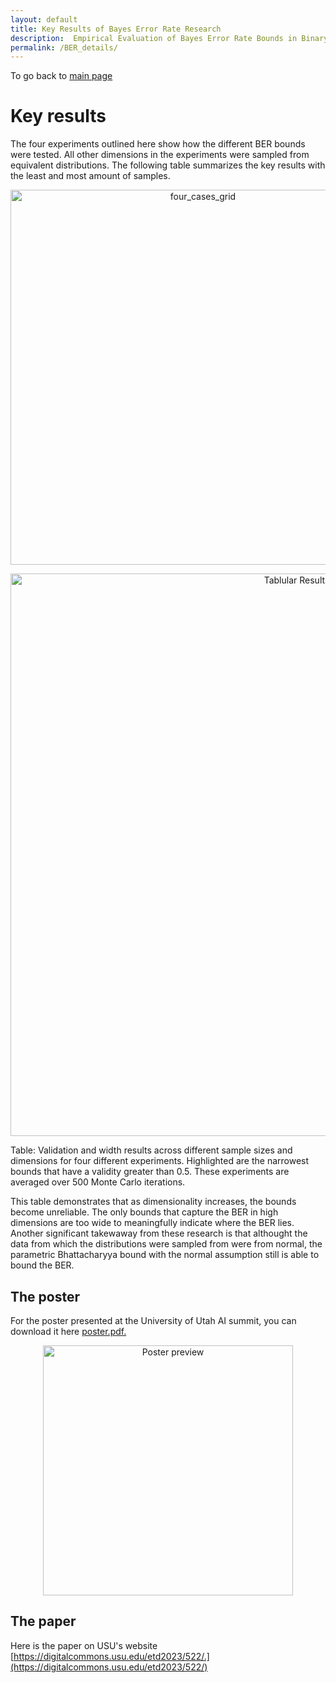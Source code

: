 ```yaml
---
layout: default
title: Key Results of Bayes Error Rate Research  
description:  Empirical Evaluation of Bayes Error Rate Bounds in Binary Classification
permalink: /BER_details/
---
```


To go back to [main page](/)

# Key results
The four experiments outlined here show how the different BER bounds were tested. All other dimensions in the experiments were sampled from equivalent distributions.  The following table summarizes the key results with the least and most amount of samples. 

<p align="center">
<img src="https://github.com/user-attachments/assets/78d4b5c4-ef18-4a1b-9232-7bdb6115005e" alt="four_cases_grid" width="600"/>
</p>

<p align="center">
 <img src="https://github.com/user-attachments/assets/eeec758b-7045-4f15-8b91-221681eec041" alt="Tablular Results" width="900"/>
 </p>

 Table: Validation and width results across different sample sizes and dimensions for four different experiments. Highlighted are
the narrowest bounds that have a validity greater than 0.5. These experiments are averaged over 500 Monte Carlo iterations.


This table demonstrates that as dimensionality increases, the bounds become unreliable. The only bounds that capture the BER in high dimensions are too wide to meaningfully indicate where the BER lies.  Another significant takewaway from these research is that althought the data from which the distributions were sampled from were from normal, the parametric Bhattacharyya bound with the normal assumption still is able to bound the BER.

## The poster

For the poster presented at the University of Utah AI summit, you can download it here [poster.pdf.](https://github.com/user-attachments/files/20787933/poster_U_AI_summit.-.updated.pdf)

<p align="center">
 <img src="https://github.com/user-attachments/assets/4295efb5-65cf-447f-a069-4efaf518d0ab" alt="Poster preview" width="400"/>
 </p>


## The paper
Here is the paper on USU's website [https://digitalcommons.usu.edu/etd2023/522/.](https://digitalcommons.usu.edu/etd2023/522/)
